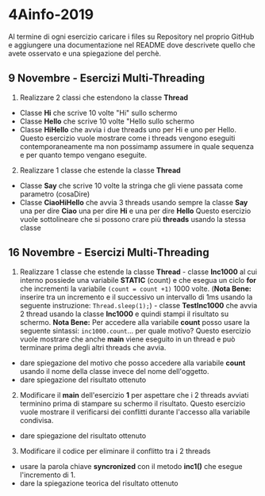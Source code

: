 # 4Ainfo-2019
Al termine di ogni esercizio caricare i files su Repository nel proprio GitHub e aggiungere una documentazione nel README dove descrivete quello che avete osservato e una spiegazione del perchè.
## 9 Novembre - Esercizi Multi-Threading
1. Realizzare 2 classi che estendono la classe **Thread**
  - Classe **Hi** che scrive 10 volte "Hi" sullo schermo
  - Classe **Hello** che scrive 10 volte "Hello sullo schermo
  - Classe **HiHello** che avvia i due threads uno per Hi e uno per Hello.
Questo esercizio vuole mostrare come i threads vengono eseguiti contemporaneamente ma non possimamp assumere in quale sequenza e per quanto tempo vengano eseguite.

2. Realizzare 1 classe che estende la classe **Thread**
  - Classe **Say** che scrive 10 volte la stringa che gli viene passata come parametro (cosaDire)
  - Classe **CiaoHiHello** che avvia 3 threads usando sempre la classe **Say** una per dire **Ciao** una per dire **Hi** e una per dire **Hello**
  Questo esercizio vuole sottolineare che si possono crare più **threads** usando la stessa classe
  
  ## 16 Novembre - Esercizi Multi-Threading
  1. Realizzare 1 classe che estende la classe **Thread**
    - classe **Inc1000** al cui interno possiede una variabile **STATIC** (count) e che esegua un ciclo **for** che incrementi la variabile ``(count = count +1)`` 1000 volte. (**Nota Bene:** inserire tra un incremento e il successivo un intervallo di 1ms usando la seguente instruzione: ``Thread.sleep(1);``)
    - classe **TestInc1000** che avvia 2 thread usando la classe **Inc1000** e quindi stampi il risultato su schermo. **Nota Bene:** Per accedere alla variabile **count** posso usare la seguente sintassi: ``inc1000.count``... per quale motivo?
 Questo esercizio vuole mostrare che anche **main** viene eseguito in un thread e può terminare prima degli altri threads che avvia.
 * dare spiegazione del motivo che posso accedere alla variabile **count** usando il nome della classe invece del nome dell'oggetto.
 * dare spiegazione del risultato ottenuto
 
 2. Modificare il **main** dell'esercizio **1** per aspettare che i 2 threads avviati terminino prima di stampare su schermo il risultato.
 Questo esercizio vuole mostrare il verificarsi dei conflitti durante l'accesso alla variabile condivisa.
  * dare spiegazione del risultato ottenuto
  
 3. Modificare il codice per eliminare il conflitto tra i 2 threads
 * usare la parola chiave **syncronized** con il metodo **inc1()** che esegue l'incremento di 1.
 * dare la spiegazione teorica del risultato ottenuto

